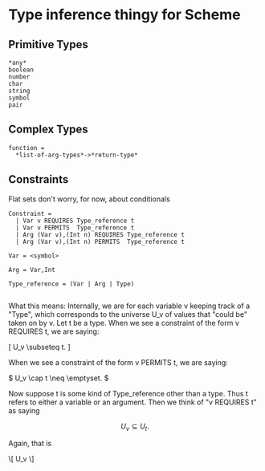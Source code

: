 Type inference thingy for Scheme
================================

Primitive Types
---------------
```
*any*
boolean
number
char
string
symbol
pair
```

Complex Types
-------------
```
function =
  *list-of-arg-types*->*return-type*
```

Constraints
-----------
Flat sets
don't worry, for now, about conditionals
```
Constraint =
  | Var v REQUIRES Type_reference t
  | Var v PERMITS  Type_reference t
  | Arg (Var v),(Int n) REQUIRES Type_reference t
  | Arg (Var v),(Int n) PERMITS  Type_reference t

Var = <symbol>

Arg = Var,Int

Type_reference = (Var | Arg | Type)


```
What this means: Internally, we are for each variable v keeping track of a
"Type", which corresponds to the universe U_v of values that "could be" taken
on by v.  Let t be a type.  When we see a constraint of the form v REQUIRES t,
we are saying:

\[ U_v \subseteq t. \]

When we see a constraint of the form v PERMITS t, we are saying:

$ U_v \cap t \neq \emptyset. $

Now suppose t is some kind of Type_reference other than a type.  Thus t refers
to either a variable or an argument.  Then we think of "v REQUIRES t" as
saying

$$ U_v \subseteq U_t. $$

Again, that is

\\\[ U_v \\\]
